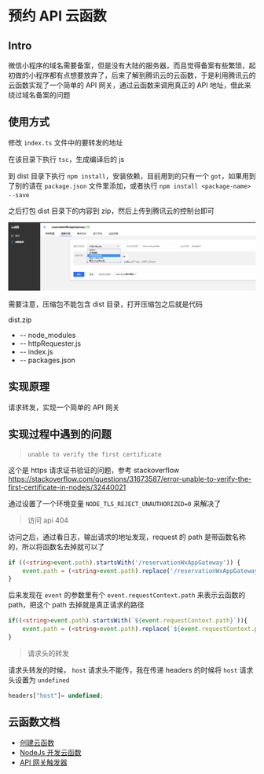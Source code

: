 # 预约 API 云函数

## Intro

微信小程序的域名需要备案，但是没有大陆的服务器，而且觉得备案有些繁琐，起初做的小程序都有点想要放弃了，后来了解到腾讯云的云函数，于是利用腾讯云的云函数实现了一个简单的 API 网关，通过云函数来调用真正的 API 地址，借此来绕过域名备案的问题

## 使用方式

修改 `index.ts` 文件中的要转发的地址

在该目录下执行 `tsc`，生成编译后的 js

到 dist 目录下执行 `npm install`，安装依赖，目前用到的只有一个 `got`，如果用到了别的请在 `package.json` 文件里添加，或者执行 `npm install <package-name> --save`

之后打包 dist 目录下的内容到 zip，然后上传到腾讯云的控制台即可

![upload code](./images/upload.png)

需要注意，压缩包不能包含 dist 目录，打开压缩包之后就是代码

dist.zip

- -- node_modules
- -- httpRequester.js
- -- index.js
- -- packages.json

## 实现原理

请求转发，实现一个简单的 API 网关

## 实现过程中遇到的问题

> `unable to verify the first certificate`

这个是 https 请求证书验证的问题，参考 stackoverflow <https://stackoverflow.com/questions/31673587/error-unable-to-verify-the-first-certificate-in-nodejs/32440021>

通过设置了一个环境变量 `NODE_TLS_REJECT_UNAUTHORIZED=0` 来解决了

> 访问 api 404

访问之后，通过看日志，输出请求的地址发现，request 的 path 是带函数名称的，所以将函数名去掉就可以了

``` typescript
if ((<string>event.path).startsWith('/reservationWxAppGateway')) {
    event.path = (<string>event.path).replace('/reservationWxAppGateway', '');
}
```

后来发现在 `event` 的参数里有个 `event.requestContext.path` 来表示云函数的 path，把这个 path 去掉就是真正请求的路径

``` typescript
if((<string>event.path).startsWith(`${event.requestContext.path}`)){
    event.path = (<string>event.path).replace(`${event.requestContext.path}`, '');
}
```

> 请求头的转发

请求头转发的时候， `host` 请求头不能传，我在传递 headers 的时候将 `host` 请求头设置为 `undefined`

``` typescript
headers["host"]= undefined;
```

## 云函数文档

- [创建云函数](https://cloud.tencent.com/document/product/583/9207)
- [NodeJs 开发云函数](https://cloud.tencent.com/document/product/583/11060)
- [API 网关触发器](https://cloud.tencent.com/document/product/583/12513)
